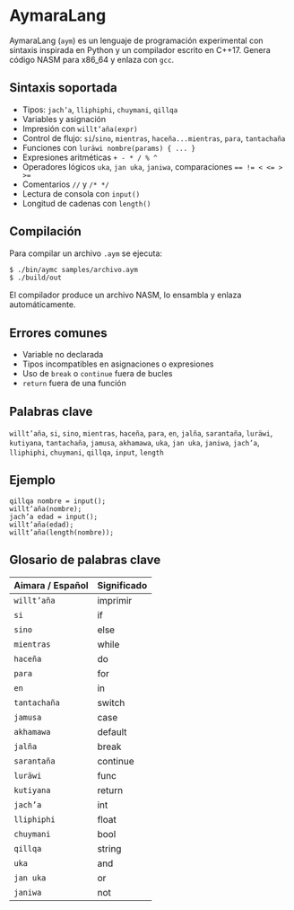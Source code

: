 # AymaraLang

AymaraLang (`aym`) es un lenguaje de programación experimental con sintaxis inspirada en Python y un compilador escrito en C++17. Genera código NASM para x86_64 y enlaza con `gcc`.

## Sintaxis soportada
- Tipos: `jach’a`, `lliphiphi`, `chuymani`, `qillqa`
- Variables y asignación
- Impresión con `willt’aña(expr)`
- Control de flujo: `si`/`sino`, `mientras`, `haceña...mientras`, `para`, `tantachaña`
- Funciones con `luräwi nombre(params) { ... }`
- Expresiones aritméticas `+ - * / % ^`
- Operadores lógicos `uka`, `jan uka`, `janiwa`, comparaciones `== != < <= > >=`
- Comentarios `//` y `/* */`
- Lectura de consola con `input()`
- Longitud de cadenas con `length()`

## Compilación
Para compilar un archivo `.aym` se ejecuta:

```bash
$ ./bin/aymc samples/archivo.aym
$ ./build/out
```

El compilador produce un archivo NASM, lo ensambla y enlaza automáticamente.

## Errores comunes
- Variable no declarada
- Tipos incompatibles en asignaciones o expresiones
- Uso de `break` o `continue` fuera de bucles
- `return` fuera de una función

## Palabras clave
`willt’aña`, `si`, `sino`, `mientras`, `haceña`, `para`, `en`, `jalña`, `sarantaña`, `luräwi`, `kutiyana`, `tantachaña`, `jamusa`, `akhamawa`, `uka`, `jan uka`, `janiwa`, `jach’a`, `lliphiphi`, `chuymani`, `qillqa`, `input`, `length`

## Ejemplo
```aymara
qillqa nombre = input();
willt’aña(nombre);
jach’a edad = input();
willt’aña(edad);
willt’aña(length(nombre));
```

## Glosario de palabras clave

| Aimara / Español | Significado |
|------------------|------------|
| `willt’aña`      | imprimir |
| `si`             | if |
| `sino`           | else |
| `mientras`       | while |
| `haceña`         | do |
| `para`           | for |
| `en`             | in |
| `tantachaña`     | switch |
| `jamusa`         | case |
| `akhamawa`       | default |
| `jalña`          | break |
| `sarantaña`      | continue |
| `luräwi`         | func |
| `kutiyana`       | return |
| `jach’a`         | int |
| `lliphiphi`      | float |
| `chuymani`       | bool |
| `qillqa`         | string |
| `uka`            | and |
| `jan uka`        | or |
| `janiwa`         | not |
